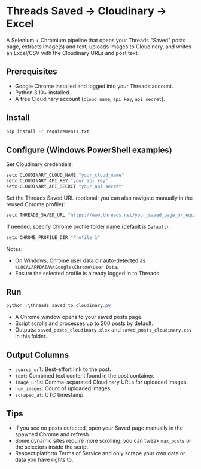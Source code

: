 
# Threads Saved -> Cloudinary -> Excel

A Selenium + Chromium pipeline that opens your Threads "Saved" posts page, extracts image(s) and text, uploads images to Cloudinary, and writes an Excel/CSV with the Cloudinary URLs and post text.

## Prerequisites
- Google Chrome installed and logged into your Threads account.
- Python 3.10+ installed.
- A free Cloudinary account (`cloud_name`, `api_key`, `api_secret`).

## Install
```bash
pip install -r requirements.txt
```

## Configure (Windows PowerShell examples)
Set Cloudinary credentials:
```powershell
setx CLOUDINARY_CLOUD_NAME "your_cloud_name"
setx CLOUDINARY_API_KEY "your_api_key"
setx CLOUDINARY_API_SECRET "your_api_secret"
```

Set the Threads Saved URL (optional; you can also navigate manually in the reused Chrome profile):
```powershell
setx THREADS_SAVED_URL "https://www.threads.net/your_saved_page_or_equivalent"
```

If needed, specify Chrome profile folder name (default is `Default`):
```powershell
setx CHROME_PROFILE_DIR "Profile 1"
```

Notes:
- On Windows, Chrome user data dir auto-detected as `%LOCALAPPDATA%\Google\Chrome\User Data`.
- Ensure the selected profile is already logged in to Threads.

## Run
```powershell
python .\threads_saved_to_cloudinary.py
```
- A Chrome window opens to your saved posts page.
- Script scrolls and processes up to 200 posts by default.
- Outputs: `saved_posts_cloudinary.xlsx` and `saved_posts_cloudinary.csv` in this folder.

## Output Columns
- `source_url`: Best-effort link to the post.
- `text`: Combined text content found in the post container.
- `image_urls`: Comma-separated Cloudinary URLs for uploaded images.
- `num_images`: Count of uploaded images.
- `scraped_at`: UTC timestamp.

## Tips
- If you see no posts detected, open your Saved page manually in the spawned Chrome and refresh.
- Some dynamic sites require more scrolling; you can tweak `max_posts` or the selectors inside the script.
- Respect platform Terms of Service and only scrape your own data or data you have rights to.
